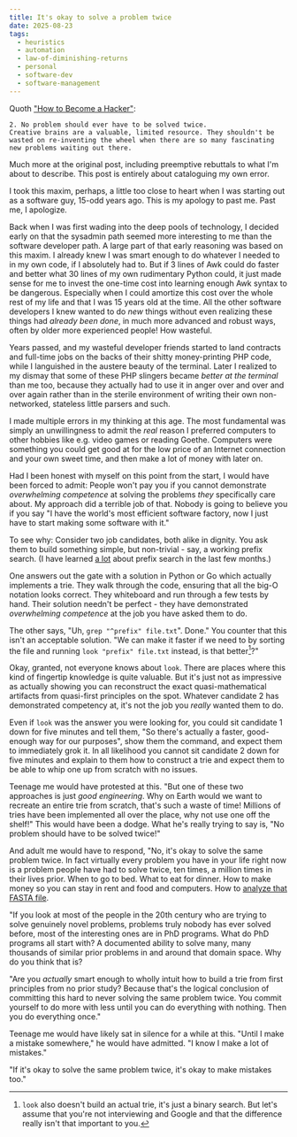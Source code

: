 ```yaml
---
title: It's okay to solve a problem twice
date: 2025-08-23
tags:
  - heuristics
  - automation
  - law-of-diminishing-returns
  - personal
  - software-dev
  - software-management
---
```


Quoth
["How to Become a Hacker"](https://www.catb.org/~esr/faqs/hacker-howto.html#believe2):

    2. No problem should ever have to be solved twice.
    Creative brains are a valuable, limited resource. They shouldn't be wasted on re-inventing the wheel when there are so many fascinating new problems waiting out there.

Much more at the original post, including preemptive rebuttals to what
I'm about to describe. This post is entirely about cataloguing my own
error.

I took this maxim, perhaps, a little too close to heart when I was
starting out as a software guy, 15-odd years ago. This is my
apology to past me. Past me, I apologize.

Back when I was first wading into the deep pools of
technology, I decided early on that the sysadmin path seemed more
interesting to me than the software developer path.
A large part of that early reasoning was based on this maxim.
I already knew I was smart enough to do whatever I needed to in my own
code, if I absolutely had to.
But if 3 lines of Awk could do faster and better what 30 lines of
my own rudimentary
Python could, it just made sense for me to invest the one-time cost into
learning enough Awk syntax to be dangerous. Especially when
I could amortize this cost over the whole rest of my life and that
I was 15 years old at the time.
All the other software developers I knew wanted to do _new_
things without even realizing these things had _already been done_,
in much more advanced and robust ways, often by
older more experienced people! How wasteful.

Years passed, and my wasteful developer friends started to land
contracts and full-time jobs on the backs of their shitty money-printing
PHP code, while I languished in the austere beauty of the terminal.
Later I realized to my dismay that some of these PHP slingers became
_better at the terminal_ than me too, because they actually had to use
it in anger over and over and over again rather than in the sterile
environment of writing their own non-networked, stateless little parsers
and such.

I made multiple errors in my thinking at this age.
The most fundamental was simply an
unwillingness to admit the _real_ reason I preferred computers
to other hobbies like e.g. video games or reading
Goethe. Computers were something you could get
good at for the low price of an Internet connection and your
own sweet time, and then make a lot of money with later on.

Had I been honest with myself on this point from the start,
I would have been forced to admit:
People won't pay you if you cannot demonstrate
_overwhelming competence_ at solving the problems _they_ specifically
care about. My approach did a terrible job of that. Nobody is going to
believe you if you say "I have the world's most efficient software
factory, now I just have to start making some software with it."

To see why: Consider two job candidates, both alike in dignity.
You ask them to build something simple, but non-trivial - say, a working
prefix search. (I have learned
[a lot](https://taskusanakirja.com/) about prefix search in the last
few months.)

One answers out the gate with a solution in Python or Go which actually
implements a trie. They walk through the code, ensuring that all the
big-O notation looks correct. They whiteboard and run through a few
tests by hand. Their solution needn't be perfect - they have demonstrated
_overwhelming competence_ at the job you have asked them to do.

The other says, "Uh, `grep "^prefix" file.txt`". Done." You counter that
this isn't an acceptable solution. "We can make it faster if we need to
by sorting the file and running `look "prefix" file.txt` instead, is
that better[^1]?"

Okay, granted, not everyone knows about `look`. There are places where
this kind of fingertip knowledge is quite valuable. But it's just not
as impressive as actually showing you can reconstruct the exact
quasi-mathematical artifacts from quasi-first principles on the spot.
Whatever candidate 2 has demonstrated competency at, it's not the job
you _really_ wanted them to do.

Even if `look` was the answer you were looking for, you could sit
candidate 1 down for five minutes and tell them, "So there's actually
a faster, good-enough way for our purposes", show them the command, and
expect them to immediately grok it. In all likelihood you cannot sit
candidate 2 down for five minutes and explain to them how to construct
a trie and expect them to be able to whip one up from scratch with no
issues.

Teenage me would have protested at this. "But one of these two
approaches is just _good engineering_. Why on Earth would we want to
recreate an entire trie from scratch, that's such a waste of time!
Millions of tries have been implemented all over the place, why not
use one off the shelf!" This would have been a dodge. What he's really
trying to say is, "No problem should have to be solved twice!"

And adult me would have to respond, "No, it's okay to solve the same
problem twice. In fact virtually every problem you have in your life
right now is a problem people have had to solve twice, ten times, a
million times in their lives prior. When to go to bed. What to eat for
dinner. How to make money so you can stay in rent and food and
computers. How to [analyze that FASTA file](https://en.wikipedia.org/wiki/Huffman_coding).

"If you look at most of the people in the 20th century
who are trying to solve genuinely novel problems, problems truly nobody
has ever solved before, most of the interesting ones are in PhD
programs. What do PhD programs all start with? A documented ability to
solve many, many thousands of similar prior problems in and around that
domain space. Why do you think that is?

"Are you _actually_ smart enough to wholly intuit how to build a trie
from first principles from no prior study? Because that's the logical
conclusion of committing this hard to
never solving the same problem twice.
You
commit yourself to do more with less until you can
do everything with nothing. Then you do everything once."

Teenage me would have likely sat in silence for a while at this.
"Until I make a mistake somewhere," he would have admitted. "I know I
make a lot of mistakes."

"If it's okay to solve the same problem twice, it's okay to make
mistakes too."

[^1]:
    `look` also doesn't build an actual trie,
    it's just a binary search.
    But let's assume that you're not interviewing and Google and that the
    difference really isn't that important to you.
